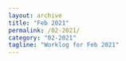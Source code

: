 ```yaml
---
layout: archive
title: "Feb 2021"
permalink: /02-2021/
category: "02-2021"
tagline: "Worklog for Feb 2021"
---
```

